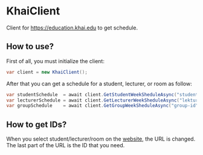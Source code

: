 # KhaiClient
Client for https://education.khai.edu to get schedule.

## How to use?

First of all, you must initialize the client:
```cs
var client = new KhaiClient();
```

After that you can get a schedule for a student, lecturer, or room as follow:
```cs
var studentSchedule  = await client.GetStudentWeekSheduleAsync("student-id");
var lecturerSchedule = await client.GetLecturerWeekSheduleAsync("lekturer-id");
var groupSchedule    = await client.GetGroupWeekSheduleAsync("group-id");
```

## How to get IDs?

When you select student/lecturer/room on the [website](https://education.khai.edu/union/schedule/student), the URL is changed. The last part of the URL is the ID that you need.